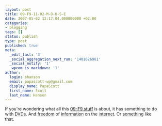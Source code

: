 ```yaml
---
layout: post
title: 09-F9-11-02-M-O-U-S-E
date: 2007-05-02 12:17:04.000000000 +02:00
categories:
- blogging
tags: []
status: publish
type: post
published: true
meta:
  _edit_last: '3'
  _social_aggregation_next_run: '1401626981'
  _social_notify: '1'
  _wpcom_is_markdown: '1'
author:
  login: shanson
  email: papascott-wp@gmail.com
  display_name: PapaScott
  first_name: Scott
  last_name: Hanson
---
```

<p>If you're wondering what all this <a href="http://emptybottle.org/glass/2007/05/09f911029d74e35bd84156c5635688c0_.php">09-F9 stuff</a> is about, it has something to do with <a href="http://blog.wired.com/gadgets/2007/02/the_new_hddvdbl.html">DVDs</a>. And <a href="http://blog.digg.com/?p=74">freedom</a> of <a href="http://www.metafilter.com/60808/User-revolt-at-Digg">information</a> on the <a href="http://www.techcrunch.com/2007/05/01/digg-surrenders-to-mob/">internet</a>. Or <a href="http://icanhascheezburger.com/2007/05/01/09-f9-11-02-9d-74-e3-5b/">something</a> like that.</p>
